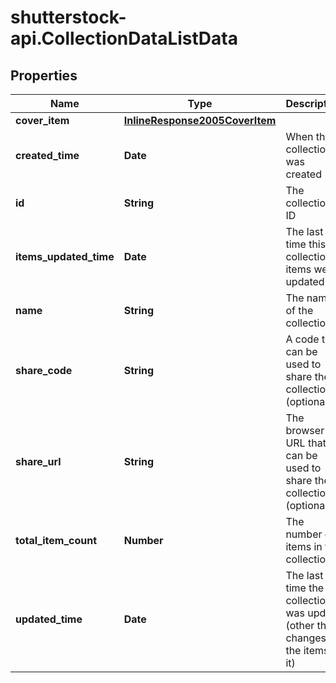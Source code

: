 # shutterstock-api.CollectionDataListData

## Properties
Name | Type | Description | Notes
------------ | ------------- | ------------- | -------------
**cover_item** | [**InlineResponse2005CoverItem**](InlineResponse2005CoverItem.md) |  | [optional] 
**created_time** | **Date** | When the collection was created | [optional] 
**id** | **String** | The collection ID | 
**items_updated_time** | **Date** | The last time this collection's items were updated | [optional] 
**name** | **String** | The name of the collection | 
**share_code** | **String** | A code that can be used to share the collection (optional) | [optional] 
**share_url** | **String** | The browser URL that can be used to share the collection (optional) | [optional] 
**total_item_count** | **Number** | The number of items in the collection | 
**updated_time** | **Date** | The last time the collection was update (other than changes to the items in it) | [optional] 


